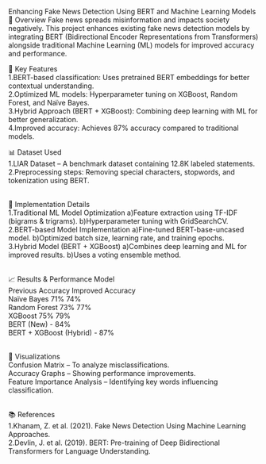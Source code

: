 Enhancing Fake News Detection Using BERT and Machine Learning Models <br>
📌 Overview 
Fake news spreads misinformation and impacts society negatively. This project enhances existing fake news detection models by integrating BERT (Bidirectional Encoder Representations from Transformers) alongside traditional Machine Learning (ML) models for improved accuracy and performance.<br>

🚀 Key Features <br>
1.BERT-based classification: Uses pretrained BERT embeddings for better contextual understanding.<br>
2.Optimized ML models: Hyperparameter tuning on XGBoost, Random Forest, and Naïve Bayes. <br>
3.Hybrid Approach (BERT + XGBoost): Combining deep learning with ML for better generalization.<br> 
4.Improved accuracy: Achieves 87% accuracy compared to traditional models.<br>

📊 Dataset Used <br>
1.LIAR Dataset – A benchmark dataset containing 12.8K labeled statements.<br>
2.Preprocessing steps: Removing special characters, stopwords, and tokenization using BERT.<br><br>

🔧 Implementation Details <br>
1.Traditional ML Model Optimization a)Feature extraction using TF-IDF (bigrams & trigrams). b)Hyperparameter tuning with GridSearchCV.<br>
2.BERT-based Model Implementation a)Fine-tuned BERT-base-uncased model. b)Optimized batch size, learning rate, and training epochs.<br>
3.Hybrid Model (BERT + XGBoost) a)Combines deep learning and ML for improved results. b)Uses a voting ensemble method.<br><br>

📈 Results & Performance Model<br>
Previous Accuracy Improved Accuracy<br>
Naïve Bayes 71% 74% <br>
Random Forest 73% 77% <br>
XGBoost 75% 79% <br>
BERT (New) - 84% <br>
BERT + XGBoost (Hybrid) - 87%<br><br>

📌 Visualizations<br>
Confusion Matrix – To analyze misclassifications.<br>
Accuracy Graphs – Showing performance improvements. <br>
Feature Importance Analysis – Identifying key words influencing classification.<br><br>

📚 References<br> 
1.Khanam, Z. et al. (2021). Fake News Detection Using Machine Learning Approaches.<br>
2.Devlin, J. et al. (2019). BERT: Pre-training of Deep Bidirectional Transformers for Language Understanding.<br>
